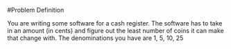 #Problem Definition

You are writing some software for a cash register. The software has to take in an amount (in cents)
and figure out the least number of coins it can make that change with.
The denominations you have are 1, 5, 10, 25
